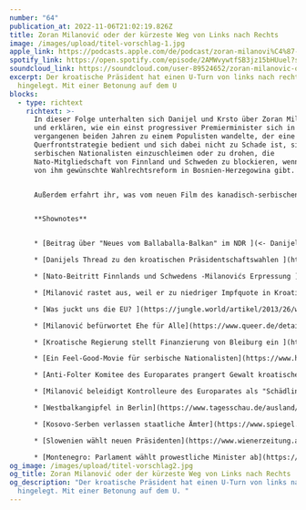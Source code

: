 ```yaml
---
number: "64"
publication_at: 2022-11-06T21:02:19.826Z
title: Zoran Milanović oder der kürzeste Weg von Links nach Rechts
image: /images/upload/titel-vorschlag-1.jpg
apple_link: https://podcasts.apple.com/de/podcast/zoran-milanovi%C4%87-oder-der-k%C3%BCrzeste-weg-von-links-nach-rechts/id1170436903?i=1000585250996
spotify_link: https://open.spotify.com/episode/2AMWvywtfSB3jz15bHUuel?si=d06fd52ed6154ebb
soundcloud_link: https://soundcloud.com/user-89524652/zoran-milanovic-oder-der-kurzeste-weg-von-links-nach-rechts?si=7d266287d7ae49ad81600df7240afbb7&utm_source=clipboard&utm_medium=text&utm_campaign=social_sharing
excerpt: Der kroatische Präsident hat einen U-Turn von links nach rechts
  hingelegt. Mit einer Betonung auf dem U
blocks:
  - type: richtext
    richtext: >-
      In dieser Folge unterhalten sich Danijel und Krsto über Zoran Milanović
      und erklären, wie ein einst progressiver Premierminister sich in den
      vergangenen beiden Jahren zu einem Populisten wandelte, der eine
      Querfrontstrategie bedient und sich dabei nicht zu Schade ist, sich bei
      serbischen Nationalisten einzuschleimen oder zu drohen, die
      Nato-Mitgliedschaft von Finnland und Schweden zu blockieren, wenn es keine
      von ihm gewünschte Wahlrechtsreform in Bosnien-Herzegowina gibt.


      Außerdem erfahrt ihr, was vom neuen Film des kanadisch-serbischen Regisseurs Boris Malagurski zu halten ist, warum die Staats- und Regierungschefs aus dem Westbalkan in Berlin waren und was der Anlass für neuen Ärger im Kosovo ist.


      **S﻿hownotes** 


      * [Beitrag über "Neues vom Ballaballa-Balkan" im NDR ](<-	Danijel und Krsto im NDR https://www.ndr.de/fernsehen/sendungen/das/Neues-vom-Ballaballa-Balkan-Was-ist-so-los-auf-diesem-Balkan,dasx30156.html>)

      * [D﻿anijels Thread zu den kroatischen Präsidentschaftswahlen ](https://twitter.com/DanijelMajic/status/1208692634237177856?t=a5NGPu-OaCpsE0xvCA-nMA&s=19)

      * [N﻿ato-Beitritt Finnlands und Schwedens -Milanovićs Erpressung ](https://taz.de/NATO-Beitritte-von-Schweden-und-Finnland/!5851373/)(Taz) 

      * [Milanović rastet aus, weil er zu niedriger Impfquote in Kroatien gefragt wird](https://www.kleinezeitung.at/international/6037742/Impfquote-unter-50-Prozent_Kroatischer-Praesident-zur-Impfquote_) (Kleine Zeitung) 

      * [W﻿as juckt uns die EU? ](https://jungle.world/artikel/2013/26/was-juckt-uns-die-eu)- Krstos Reportage über Kroatiens EU-Beitritt 2013 (Jungle World) 

      * [Milanović befürwortet Ehe für Alle](https://www.queer.de/detail.php?article_id=16566) (Queer.de, 2012) 

      * [K﻿roatische Regierung stellt Finanzierung von Bleiburg ein ](https://kaernten.orf.at/v2/news/stories/2529992/index.html)(ORF, 2012) 

      * [E﻿in Feel-Good-Movie für serbische Nationalisten](https://www.hessenschau.de/politik/heimliche-vorfuehrung-von-republika-srpska-in-frankfurt-ein-feel-good-movie-fuer-serbische-nationalisten-v2,malagurski-film-frankfurt-100.html) - Danijels Artikel in den Hessenschau 

      * [A﻿nti-Folter Komitee des Europarates prangert Gewalt kroatischer Grenzbeamter an](https://www.spiegel.de/ausland/kroatien-anti-folter-komitee-prangert-misshandlung-von-fluechtlingen-an-a-d907e3cf-03e5-47b5-907e-d9f421a7a01a) (Spiegel) 

      * [Milanović beleidigt Kontrolleure des Europarates als "Schädlinge](https://www.spiegel.de/ausland/kroatien-zoran-milanovic-wettert-nach-pushback-vorwuerfen-gegen-eu-a-55a6dd9e-eda5-441b-8ce1-c4a838d60e7d)" (Spiegel) 

      * [W﻿estbalkangipfel in Berlin](https://www.tagesschau.de/ausland/europa/westbalkan-gipfel-abkommen-101.html) (Tagesschau.de) 

      * [K﻿osovo-Serben verlassen staatliche Ämter](https://www.spiegel.de/ausland/serben-im-kosovo-verlassen-staatliche-aemter-autokennzeichen-streit-eskaliert-a-3e850ca3-fe03-4258-bcda-5884bdef109d) (Spiegel) 

      * [S﻿lowenien wählt neuen Präsidenten](https://www.wienerzeitung.at/nachrichten/politik/europa/2165854-Sieben-Kandidaten-bei-Praesidentenwahl-in-Slowenien.html) (Wiener Zeitung) 

      * [M﻿ontenegro: Parlament wählt prowestliche Minister ab](https://orf.at/stories/3290807/) (ORF)
og_image: /images/upload/titel-vorschlag2.jpg
og_title: Zoran Milanović oder der kürzeste Weg von Links nach Rechts
og_description: "Der kroatische Präsident hat einen U-Turn von links nach rechts
  hingelegt. Mit einer Betonung auf dem U. "
---
```

